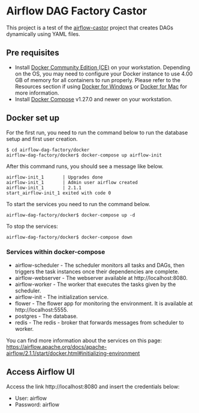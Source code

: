 # Airflow DAG Factory Castor

This project is a test of the [airflow-castor](https://github.com/castor-team/airflow-castor) project that creates DAGs dynamically using YAML files.

## Pre requisites
* Install [Docker Community Edition (CE)](https://docs.docker.com/engine/install/) on your workstation. Depending on the OS, you may need to configure your Docker instance to use 4.00 GB of memory for all containers to run properly. Please refer to the Resources section if using [Docker for Windows](https://docs.docker.com/docker-for-windows/#resources) or [Docker for Mac](https://docs.docker.com/docker-for-mac/#resources) for more information.
* Install [Docker Compose](https://docs.docker.com/compose/install/) v1.27.0 and newer on your workstation.

## Docker set up
For the first run, you need to run the command below to run the database setup and first user creation.
```
$ cd airflow-dag-factory/docker
airflow-dag-factory/docker$ docker-compose up airflow-init
```
After this command runs, you should see a message like below.
```
airflow-init_1       | Upgrades done
airflow-init_1       | Admin user airflow created
airflow-init_1       | 2.1.1
start_airflow-init_1 exited with code 0
```

To start the services you need to run the command below.
```
airflow-dag-factory/docker$ docker-compose up -d
```

To stop the services:
```
airflow-dag-factory/docker$ docker-compose down
```

### Services within docker-compose
* airflow-scheduler - The scheduler monitors all tasks and DAGs, then triggers the task instances once their dependencies are complete.
* airflow-webserver - The webserver available at http://localhost:8080.
* airflow-worker - The worker that executes the tasks given by the scheduler.
* airflow-init - The initialization service.
* flower - The flower app for monitoring the environment. It is available at http://localhost:5555.
* postgres - The database.
* redis - The redis - broker that forwards messages from scheduler to worker.

You can find more information about the services on this page: https://airflow.apache.org/docs/apache-airflow/2.1.1/start/docker.html#initializing-environment

## Access Airflow UI
Access the link http://localhost:8080 and insert the credentials below:
* User: airflow
* Password: airflow

